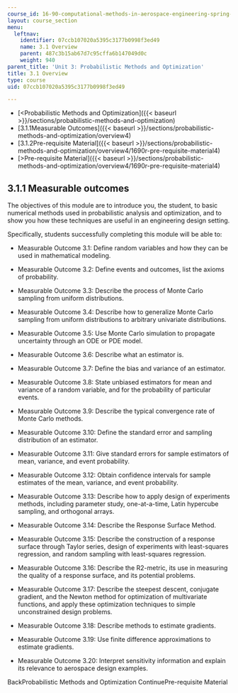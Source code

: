 ```yaml
---
course_id: 16-90-computational-methods-in-aerospace-engineering-spring-2014
layout: course_section
menu:
  leftnav:
    identifier: 07ccb107020a5395c3177b0998f3ed49
    name: 3.1 Overview
    parent: 487c3b15ab67d7c95cffa6b147049d0c
    weight: 940
parent_title: 'Unit 3: Probabilistic Methods and Optimization'
title: 3.1 Overview
type: course
uid: 07ccb107020a5395c3177b0998f3ed49

---
```


*   [<Probabilistic Methods and Optimization]({{< baseurl >}}/sections/probabilistic-methods-and-optimization)
*   [3.1.1Measurable Outcomes]({{< baseurl >}}/sections/probabilistic-methods-and-optimization/overview4)
*   [3.1.2Pre-requisite Material]({{< baseurl >}}/sections/probabilistic-methods-and-optimization/overview4/1690r-pre-requisite-material4)
*   [\>Pre-requisite Material]({{< baseurl >}}/sections/probabilistic-methods-and-optimization/overview4/1690r-pre-requisite-material4)

3.1.1 Measurable outcomes
-------------------------

The objectives of this module are to introduce you, the student, to basic numerical methods used in probabilistic analysis and optimization, and to show you how these techniques are useful in an engineering design setting.

Specifically, students successfully completing this module will be able to:

*   Measurable Outcome 3.1: Define random variables and how they can be used in mathematical modeling.
    
*   Measurable Outcome 3.2: Define events and outcomes, list the axioms of probability.
    
*   Measurable Outcome 3.3: Describe the process of Monte Carlo sampling from uniform distributions.
    
*   Measurable Outcome 3.4: Describe how to generalize Monte Carlo sampling from uniform distributions to arbitrary univariate distributions.
    
*   Measurable Outcome 3.5: Use Monte Carlo simulation to propagate uncertainty through an ODE or PDE model.
    
*   Measurable Outcome 3.6: Describe what an estimator is.
    
*   Measurable Outcome 3.7: Define the bias and variance of an estimator.
    
*   Measurable Outcome 3.8: State unbiased estimators for mean and variance of a random variable, and for the probability of particular events.
    
*   Measurable Outcome 3.9: Describe the typical convergence rate of Monte Carlo methods.
    
*   Measurable Outcome 3.10: Define the standard error and sampling distribution of an estimator.
    
*   Measurable Outcome 3.11: Give standard errors for sample estimators of mean, variance, and event probability.
    
*   Measurable Outcome 3.12: Obtain confidence intervals for sample estimates of the mean, variance, and event probability.
    
*   Measurable Outcome 3.13: Describe how to apply design of experiments methods, including parameter study, one-at-a-time, Latin hypercube sampling, and orthogonal arrays.
    
*   Measurable Outcome 3.14: Describe the Response Surface Method.
    
*   Measurable Outcome 3.15: Describe the construction of a response surface through Taylor series, design of experiments with least-squares regression, and random sampling with least-squares regression.
    
*   Measurable Outcome 3.16: Describe the R2-metric, its use in measuring the quality of a response surface, and its potential problems.
    
*   Measurable Outcome 3.17: Describe the steepest descent, conjugate gradient, and the Newton method for optimization of multivariate functions, and apply these optimization techniques to simple unconstrained design problems.
    
*   Measurable Outcome 3.18: Describe methods to estimate gradients.
    
*   Measurable Outcome 3.19: Use finite difference approximations to estimate gradients.
    
*   Measurable Outcome 3.20: Interpret sensitivity information and explain its relevance to aerospace design examples.
    

BackProbabilistic Methods and Optimization ContinuePre-requisite Material